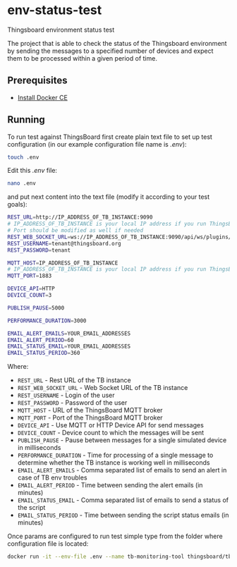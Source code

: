 # env-status-test
Thingsboard environment status test

The project that is able to check the status of the Thingsboard environment by sending the messages to a specified number of devices and expect them to be processed within a given period of time.

## Prerequisites

- [Install Docker CE](https://docs.docker.com/engine/installation/)

## Running

To run test against ThingsBoard first create plain text file to set up test configuration (in our example configuration file name is *.env*):
```bash
touch .env
```

Edit this *.env* file:
```bash
nano .env
```

and put next content into the text file (modify it according to your test goals):
```bash
REST_URL=http://IP_ADDRESS_OF_TB_INSTANCE:9090
# IP_ADDRESS_OF_TB_INSTANCE is your local IP address if you run ThingsBoard on your dev machine in docker
# Port should be modified as well if needed 
REST_WEB_SOCKET_URL=ws://IP_ADDRESS_OF_TB_INSTANCE:9090/api/ws/plugins/telemetry?token
REST_USERNAME=tenant@thingsboard.org
REST_PASSWORD=tenant

MQTT_HOST=IP_ADDRESS_OF_TB_INSTANCE
# IP_ADDRESS_OF_TB_INSTANCE is your local IP address if you run ThingsBoard on your dev machine in docker
MQTT_PORT=1883

DEVICE_API=HTTP
DEVICE_COUNT=3

PUBLISH_PAUSE=5000

PERFORMANCE_DURATION=3000

EMAIL_ALERT_EMAILS=YOUR_EMAIL_ADDRESSES
EMAIL_ALERT_PERIOD=60
EMAIL_STATUS_EMAIL=YOUR_EMAIL_ADDRESSES
EMAIL_STATUS_PERIOD=360
```

Where: 
    
- `REST_URL`                     - Rest URL of the TB instance
- `REST_WEB_SOCKET_URL`          - Web Socket URL of the TB instance
- `REST_USERNAME`                - Login of the user 
- `REST_PASSWORD`                - Password of the user
- `MQTT_HOST`                    - URL of the ThingsBoard MQTT broker
- `MQTT_PORT`                    - Port of the ThingsBoard MQTT broker
- `DEVICE_API`                   - Use MQTT or HTTP Device API for send messages
- `DEVICE_COUNT`                 - Device count to which the messages will be sent
- `PUBLISH_PAUSE`                - Pause between messages for a single simulated device in milliseconds
- `PERFORMANCE_DURATION`         - Time for processing of a single message to determine whether the TB instance is working well in milliseconds
- `EMAIL_ALERT_EMAILS`           - Comma separated list of emails to send an alert in case of TB env troubles
- `EMAIL_ALERT_PERIOD`           - Time between sending the alert emails (in minutes)
- `EMAIL_STATUS_EMAIL`           - Comma separated list of emails to send a status of the script
- `EMAIL_STATUS_PERIOD`          - Time between sending the script status emails (in minutes)

  
Once params are configured to run test simple type from the folder where configuration file is located:
```bash
docker run -it --env-file .env --name tb-monitoring-tool thingsboard/tb-monitoring-tool
```
